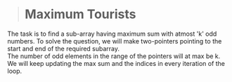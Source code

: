 ># Maximum Tourists  
The task is to find a sub-array having maximum sum with atmost 'k' odd numbers. To solve the question, we will make two-pointers pointing to the start and end of the required subarray.  
 The number of odd elements in the range of the pointers will at max be k.   
We will keep updating the max sum and the indices in every iteration of the loop.